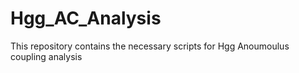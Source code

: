 # Hgg_AC_Analysis
This repository contains the necessary scripts for Hgg Anoumoulus coupling analysis

